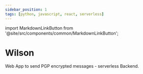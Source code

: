 ```yaml
---
sidebar_position: 1
tags: [python, javascript, react, serverless]
---
```


import MarkdownLinkButton from '@site/src/components/common/MarkdownLinkButton';

# Wilson

Web App to send PGP encrypted messages - serverless Backend.

<MarkdownLinkButton
  to='https://github.com/brunopc-net/QuestradeBot'
  text='Repository'
/>